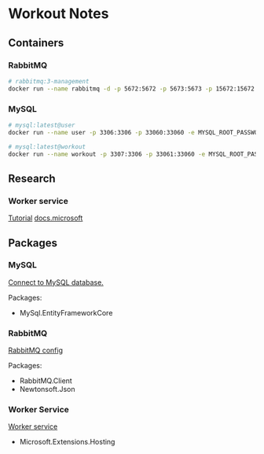 # Workout Notes

## Containers

### RabbitMQ

``` BASH
# rabbitmq:3-management
docker run --name rabbitmq -d -p 5672:5672 -p 5673:5673 -p 15672:15672 rabbitmq:3-management
```

### MySQL

``` BASH
# mysql:latest@user
docker run --name user -p 3306:3306 -p 33060:33060 -e MYSQL_ROOT_PASSWORD=Welkom32! -d mysql:latest
```

``` BASH
# mysql:latest@workout
docker run --name workout -p 3307:3306 -p 33061:33060 -e MYSQL_ROOT_PASSWORD=Welkom32! -d mysql:latest
```

## Research

### Worker service

[Tutorial](https://codeburst.io/get-started-with-rabbitmq-2-consume-messages-using-hosted-service-e7e6a20b15a6)
[docs.microsoft](https://docs.microsoft.com/en-us/aspnet/core/fundamentals/host/hosted-services?view=aspnetcore-6.0&tabs=visual-studio)

## Packages

### MySQL

[Connect to MySQL database.](https://dev.mysql.com/doc/connector-net/en/connector-net-entityframework-core-example.html)

Packages:

- MySql.EntityFrameworkCore

### RabbitMQ

[RabbitMQ config](https://code-maze.com/aspnetcore-rabbitmq/)

Packages:

- RabbitMQ.Client
- Newtonsoft.Json

### Worker Service

[Worker service](https://docs.microsoft.com/en-us/aspnet/core/fundamentals/host/hosted-services?view=aspnetcore-6.0&tabs=netcore-cli)

- Microsoft.Extensions.Hosting
